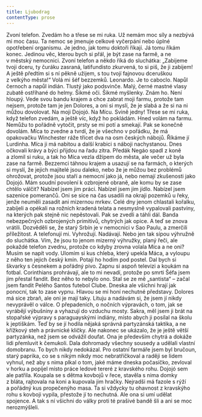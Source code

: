 ```yaml
---
title: Ljubodrag
contentType: prose
---
```


<section>

Zvoní telefon. Zvedám ho a třese se mi ruka. Už nemám moc síly a nezbývá mi moc času. Ta nemoc se jmenuje celkové vyčerpání nebo úplné opotřebení organismu. Je jedno, jak tomu doktoři říkají. Já tomu říkám konec. Jedinou věc, kterou bych si přál, je být zase na farmě, a ne v městský nemocnici. Zvoní telefon a někdo říká do sluchátka: „Zabijeme tvoji dceru, ty čuráku zasraná, latifundisto zkurvená, to si piš, že ji zabijem! A ještě předtím si s ní pěkně užijem, s tou tvojí fajnovou dceruškou z velkýho města!“ Volá mi šéf bezzemků. Leonardo. Je to caboclo. Napůl černoch a napůl indián. Tlustý jako podsvinče. Malý, černé mastné vlasy zubatě ostříhané do helmy. Šikmé oči. Šikmé myšlenky. Znám ho. Není hloupý. Vede svou bandu krajem a chce zabrat moji farmu, protože tam nejsem, protože tam je jen Dolores, a oni si myslí, že je slabá a že si na ni můžou dovolovat. Na moji Dojojó. Na Mícu. Svině jedny! Třese se mi ruka, když telefon zvedám, a ještě víc, když ho pokládám. Hned volám na farmu. Nemůžu to pořádně vytočit, prsty se mi potí a smekají. Pak se konečně dovolám. Míca to zvedne a tvrdí, že je všechno v pořádku, že má opakovačku Winchester ráže třicet dva na osm českých nábojů. Říkáme jí Lurdinha. Míca ji má nabitou a další krabici s náboji nachystanou. Dnes očkovali krávy a býci přijdou na řadu zítra. Předák Negáo spadl z koně a zlomil si ruku, a tak ho Míca vezla džípem do města, ale večer už byla zase na farmě. Bezzemci táhnou krajem a usazují se na farmách, o kterých si myslí, že jejich majitelé jsou daleko, nebo že je můžou bez problémů ohrožovat, protože jsou staří a nemocní jako já, nebo nemají zkušenosti jako Dojojó. Mám soudní povolení k ozbrojené obraně, ale komu by se zase chtělo válčit? Nabízel jsem jim práci. Nabízel jsem jim jídlo. Nabízel jsem sazenice pomerančů. Oni se sice na čas usadili na okraji pozemků u řeky, jenže neuměli zasadit ani mizernou mrkev. Celé dny jenom chlastali kořalku, zabíjeli a opékali na rožních kradená telata a nesmyslně vypalovali pastviny, na kterých pak stejně nic nepěstovali. Pak se zvedli a táhli dál. Banda nebezpečných ozbrojených primitivů, chytrých jak opice. A teď se znova vrátili. Dozvěděli se, že starý Srbín je v nemocnici v Sao Paulu, a zmerčili příležitost. A telefonují mi. Vyhrožují. Nadávají. Nebo jen tak sípou výhružně do sluchátka. Vím, že jsou to jenom mizerný výhružky, planý řeči, ale pokaždé telefon zvednu, protože co kdyby zrovna volala Míca a ne oni? Musím se napít vody. Ulomím si kus chleba, který upekla Máca, a vyloupu z něho ten jejich český kmín. Potají ho hodím pod postel. Dal bych si škvarky s česnekem a pořádný pivo. Zapnu si aspoň televizi a koukám na fotbal. Corinthians prohrávají, ale to mi nevadí, protože po smrti Šéfa jsem jim přestal fandit. Bez něho to nebylo ono. Stal se ze mě „santista“ – začal jsem fandit Pelého Santos futebol Clube. Dneska ale všichni hrají jak ponocní, tak to zase vypnu. Hlavou se mi honí nechutné představy. Dolores má sice zbraň, ale oni je mají taky. Lituju a nadávám si, že jsem jí nikdy nevyprávěl o válce. O přepadeních, o nočních výpravách, o tom, jak se vyrábějí výbušniny a vyhazují do vzduchu mosty. Sakra, měl jsem ji brát na stopařské výpravy s paraguayskými indiány, místo abych ji posílal na školu k jeptiškám. Teď by se jí hodila nějaká správná partyzánská taktika, a ne křížkový steh a právnické kličky. Ale nakonec se ukázalo, že je ještě větší partyzánka, než jsem se odvážil doufat. Ona je především chytrá a dokáže lidi přemluvit k čemukoli. Dala dohromady všechny sousedy a udělali vlastní domobranu. To bych nikdy nedokázal. Pro ostatní farmáře jsem byl bručoun, starý paprika, co se s nikým nikdy moc nebratříčkoval a raději se lidem vyhnul, než aby s nima plkal o tom, jaké máme dneska počasíčko, zevloval v horku a popíjel místo práce ledové tereré z kravského rohu. Dojojó sem ale patřila. Koupala se s dětma kovbojů v řece, stavěla s nima domky z bláta, rajtovala na koni a kupovala jim hračky. Nejradši má fazole s rýží a pořádný kus propečenýho masa. Ta si vždycky tu ohavnost z kravskýho rohu s kovboji vypila, přestože jí to nechutná. Ale ona si umí udělat spojence. A tak s ní všichni do války proti té prašivé bandě šli a ani se moc nerozmýšleli.

</section>
